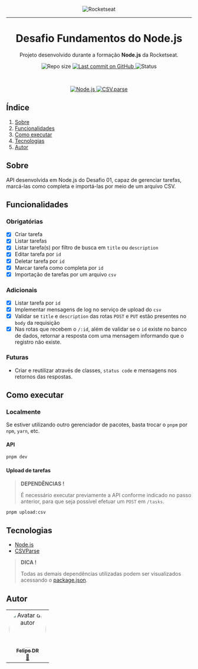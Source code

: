 <p align="center">
  <img src="https://avatars.githubusercontent.com/u/28929274?s=200&v=4" alt="Rocketseat" />
  <hr>
  <h1 align="center">Desafio Fundamentos do Node.js</h1>
  <p align="center">Projeto desenvolvido durante a formação <strong>Node.js</strong> da Rocketseat.</p>
</p>

<p align="center">
  <img src="https://img.shields.io/github/repo-size/felipe-dr/challenge-fundamentals-api-node?style=for-the-badge&color=4e5acf" alt="Repo size" />
  <a aria-label="Last Commit" href="https://github.com/felipe-dr/challenge-fundamentals-api-node/commits/main">
    <img src="https://img.shields.io/github/last-commit/felipe-dr/challenge-fundamentals-api-node?style=for-the-badge&color=4e5acf" alt="Last commit on GitHub" />
  </a>
  <!-- <img src="https://img.shields.io/badge/license-MIT-4e5acf?style=for-the-badge" alt="License" /> -->
  <img src="https://img.shields.io/badge/status-concluído-green?style=for-the-badge" alt="Status" />
</p>

<br>

<p align="center">
  <a target="_blank" href="https://nodejs.org/en">
    <img src="https://img.shields.io/static/v1?style=plastic&color=blue&label=Node.js&message=JS&logo=Node.js" alt="Node.js" />
  </a>
  <a target="_blank" href="https://csv.js.org/parse/">
    <img src="https://img.shields.io/static/v1?style=plastic&color=blue&label=CSV Parse&message=JS&logo=" alt="CSV.parse" />
  </a>
</p>

## Índice

<ol>
  <li><a href="#sobre">Sobre</a></li>
  <li><a href="#funcionalidades">Funcionalidades</a></li>
  <li><a href="#como-executar">Como executar</a></li>
  <li><a href="#tecnologias">Tecnologias</a></li>
  <li><a href="#autor">Autor</a></li>
</ol>

## Sobre

API desenvolvida em Node.js do Desafio 01, capaz de gerenciar tarefas, marcá-las como completa e importá-las por meio de um arquivo CSV.

## Funcionalidades

### Obrigatórias

- [x] Criar tarefa
- [x] Listar tarefas
- [x] Listar tarefa(s) por filtro de busca em `title` ou `description`
- [x] Editar tarefa por `id`
- [x] Deletar tarefa por `id`
- [x] Marcar tarefa como completa por `id`
- [x] Importação de tarefas por um arquivo `csv`

### Adicionais

- [x] Listar tarefa por `id`
- [x] Implementar mensagens de log no serviço de upload do `csv`
- [x] Validar se `title` e `description` das rotas `POST` e `PUT` estão presentes no `body` da requisição
- [x] Nas rotas que recebem o `/:id`, além de validar se o `id` existe no banco de dados, retornar a resposta com uma mensagem informando que o registro não existe.

### Futuras

- Criar e reutilizar através de classes, `status code` e mensagens nos retornos das respostas.

## Como executar

### Localmente

Se estiver utilizando outro gerenciador de pacotes, basta trocar o `pnpm` por `npm`, `yarn`, etc.

#### API

```bash
pnpm dev
```

#### Upload de tarefas

> **DEPENDÊNCIAS !**
>
> É necessário executar previamente a API conforme indicado no passo anterior, para que seja possível efetuar um `POST` em `/tasks`.

```bash
pnpm upload:csv
```

## Tecnologias

- [Node.js](https://nodejs.org/en)
- [CSVParse](https://csv.js.org/parse/)

> **DICA !**
>
> Todas as demais dependências utilizadas podem ser visualizados acessando o [package.json](./package.json).

## Autor

<table>
  <tr>
    <td align="center">
      <a href="https://github.com/felipe-dr">
        <img style="border-radius: 50%;" src="https://avatars.githubusercontent.com/u/62888625?s=96&v=4" width="100px;" alt="Avatar do autor" />
        <br />
        <sub>
          <b>Felipe DR</b>
        </sub>
      </a>
      <br />
      <a href="mailto:felipe.corp7@gmail.com" title="E-mail">📩</a>
    </td>
  </tr>
</table>
